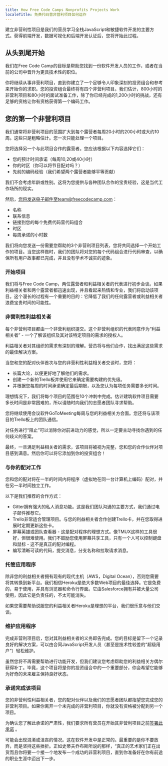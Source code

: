 ```yaml
---
title: How Free Code Camps Nonprofits Projects Work
localeTitle: 免费代码营非营利项目如何运作
---
```

建立非营利性项目是我们的营员学习全栈JavaScript和敏捷软件开发的主要方式。获得前端开发，数据可视化和后端开发认证后，您将开始此过程。

## 从头到尾开始

我们在Free Code Camp的目标是帮助您找到一份软件开发人员的工作，或者在当前的公司中晋升为更具技术性的职位。

你将继续从事非营利项目，直到你建立了一个足够令人印象深刻的投资组合和参考来开始你的求职。您的投资组合最终将有四个非营利项目。我们估计，800小时的非营利项目和80小时的面试准备工作，除了你已经完成的1,200小时的挑战，还有足够的资格让你有资格获得第一个编码工作。

## 您的第一个非营利项目

我们通常将非营利项目的范围扩大到每个露营者每周20小时的200小时或大约10周。这些只是粗略估计。您一次只能处理一个项目。

您将选择另一个与此项目合作的露营者。您应该根据以下内容选择它们：

*   您的预计时间承诺（每周10,20或40小时）
*   你的时区（你可以将节目配对吗？）
*   先前的编码经验（我们希望两个露营者能够平等贡献）

我们不会考虑年龄或性别。这将为您提供与各种团队合作的宝贵经验，这是当代工作场所的现实。

然后，您将发送电子邮件至team@freecodecamp.com：

*   名称
*   联系信息
*   链接到您的每个免费代码营代码组合
*   时区
*   每周承诺的小时数

我们将向您发送一份需要您帮助的3个非营利项目列表，您将共同选择一个开始工作的项目。当您这样做时，我们的团队将对您的每个代码组合进行代码审查，以确保所有用户故事都已完成，并且没有学术不诚实的迹象。

### 开始项目

我们将与Free Code Camp，两位露营者和利益相关者的代表进行初步会谈。如果利益相关者和两个露营者都迅速出现，并且看起来热情和专业，我们将启动该项目。这个漫长的过程有一个重要的目的：它降低了我们的任何露营者或利益相关者浪费宝贵时间的可能性。

### 非营利性利益相关者

每个非营利项目都由一个非营利组织提交。这个非营利组织的代表同意作为“利益相关者” - 一个了解该组织及其对该特定项目的需求的授权人。

利益相关者对其组织的需求有深刻的理解。营员将与他们合作，找出满足这些需求的最佳解决方案。

当您和您的配对伙伴首次与您的非营利性利益相关者交谈时，您将：

*   长篇大论，以便更好地了解他们的需求。
*   创建一个新的Trello板并使用它来确定需要构建的优先级。
*   并根据您每周的时间承诺确定最后期限，以及您认为每项任务需要多长时间。

理想情况下，我们将每个项目的范围在10个冲刺中完成。估计建筑软件项目需要多长时间是非常困难的，所以请随时向我们的志愿者团队寻求帮助。

您将继续使用会议软件GoToMeeting每周与您的利益相关方会面。您还将与该项目的Trello板上的团队通信。

对任务进行“阻止”可以消除你对前进动力的感觉，所以一定要主动寻找你遇到的任何歧义的答案。

最终，一旦满足利益相关者的需求，该项目将被视为完整，您和您的合作伙伴对项目感到满意。然后你可以将它添加到你的投资组合！

### 与你的配对工作

您和您的配对将在一半的时间内将程序（虚拟地在同一台计算机上编码）配对，并在另一半时间独立工作。

以下是我们推荐的合作方式：

*   Gitter拥有强大的私人消息功能。这是我们团队沟通的主要方式，我们通过电子邮件推荐它。
*   Trello非常适合管理项目。与您的利益相关者合作创建Trello卡，并在您取得进展时定期更新这些卡。
*   屏幕英雄或团队查看器 - 这是配对程序的理想方式。像TMUX这样的工具很好，但很难使用。我们不鼓励您使用屏幕共享工具，只有一个人可以控制键盘和鼠标 - 这不是真正的配对编程。
*   编写清晰可读的代码，提交消息，分支名称和拉取请求消息。

### 托管应用程序

除非您的利益相关者拥有现有的现代主机（AWS，Digital Ocean），否则您需要将其转换到新平台。我们相信Heroku是绝大多数Web项目的最佳选择。它是免费的，易于使用，并具有浏览器和命令行界面。它由Salesforce拥有并被大量公司使用，因此它是负责任的，不太可能消失。

如果您需要帮助说服您的利益相关者Heroku是理想的平台，我们很乐意与他们交谈。

### 维护应用程序

完成非营利项目后，您对其利益相关者的义务即告完成。您的目标是留下一个记录良好的解决方案，可以由合同JavaScript开发人员（甚至是技术性较差的“超级用户”）轻松维护。

虽然您将不再需要帮助进行功能开发，但我们建议您考虑帮助您的利益相关方偶尔获得补丁。毕竟，这个项目将是你的投资组合中的一个重要部分，你会希望它能够为好奇的未来雇主保持良好状态。

### 承诺完成该项目

您的非营利性利益相关者，您的配对伙伴以及我们的志愿者团队都指望您完成您的非营利项目。如果你离开一个未完成的非营利项目，你就没有资格被分配到另一个项目。

为确认您了解此承诺的严肃性，我们要求所有营员在开始其非营利项目之前[签署此承诺](http://goo.gl/forms/ZMn96z2QqY) 。

可能会出现混淆或沮丧的情况。这在软件开发中是正常的。最重要的是你不要放弃，而是坚持这些挫折。正如史蒂夫乔布斯所说的那样，“真正的艺术家们正在出货而且你将要一个接一个地发布一个成功的非营利项目，直到你准备好在你有前途的职业生涯中迈出下一步。